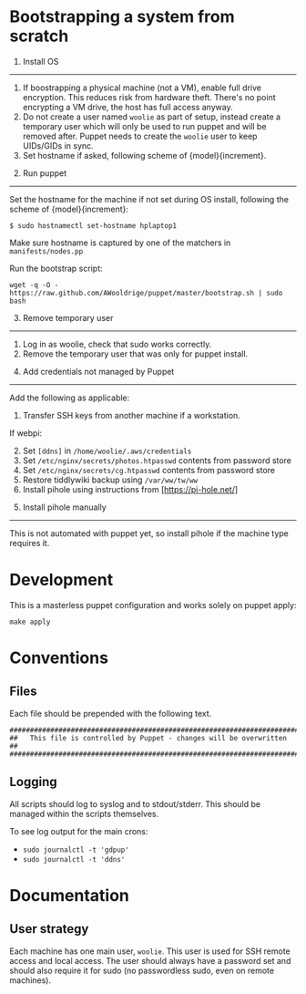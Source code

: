 Bootstrapping a system from scratch
============================================

1) Install OS
-------------
 1. If boostrapping a physical machine (not a VM), enable full drive
    encryption. This reduces risk from hardware theft. There's no point
    encrypting a VM drive, the host has full access anyway.
 2. Do not create a user named `woolie` as part of setup, instead create a
    temporary user which will only be used to run puppet and will be removed
    after. Puppet needs to create the `woolie` user to keep UIDs/GIDs in sync.
 3. Set hostname if asked, following scheme of {model}{increment}.


2) Run puppet
-------------
Set the hostname for the machine if not set during OS install, following the
scheme of {model}{increment}:

    $ sudo hostnamectl set-hostname hplaptop1

Make sure hostname is captured by one of the matchers in `manifests/nodes.pp`

Run the bootstrap script:

    wget -q -O - https://raw.github.com/AWooldrige/puppet/master/bootstrap.sh | sudo bash


3) Remove temporary user
------------------------
 1. Log in as woolie, check that sudo works correctly.
 2. Remove the temporary user that was only for puppet install.


4) Add credentials not managed by Puppet
----------------------------------------
Add the following as applicable:

 1. Transfer SSH keys from another machine if a workstation.

If webpi:

 2. Set `[ddns]` in `/home/woolie/.aws/credentials`
 3. Set `/etc/nginx/secrets/photos.htpasswd` contents from password store
 3. Set `/etc/nginx/secrets/cg.htpasswd` contents from password store
 3. Restore tiddlywiki backup using `/var/ww/tw/ww`
 3. Install pihole using instructions from [https://pi-hole.net/]

5) Install pihole manually
--------------------------
This is not automated with puppet yet, so install pihole if the machine type
requires it.



Development
================================
This is a masterless puppet configuration and works solely on puppet apply:

    make apply



Conventions
==============================

Files
------------------------------
Each file should be prepended with the following text.

    #########################################################################
    ##   This file is controlled by Puppet - changes will be overwritten   ##
    #########################################################################

Logging
------------------------------
All scripts should log to syslog and to stdout/stderr. This should be managed
within the scripts themselves.

To see log output for the main crons:

 * `sudo journalctl -t 'gdpup'`
 * `sudo journalctl -t 'ddns'`


Documentation
==============================

User strategy
------------------------------
Each machine has one main user, `woolie`. This user is used for SSH remote
access and local access. The user should always have a password set and should
also require it for sudo (no passwordless sudo, even on remote machines).
